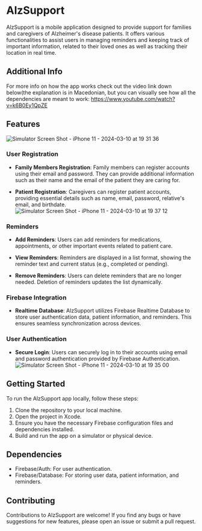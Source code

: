 # AlzSupport

AlzSupport is a mobile application designed to provide support for families and caregivers of Alzheimer's disease patients. It offers various functionalities to assist users in managing reminders and keeping track of important information, related to their loved ones as well as tracking their location in real time.

## Additional Info

For more info on how the app works check out the video link down below(the explanation is in Macedonian, but you can visually see how all the dependencies are meant to work: 
https://www.youtube.com/watch?v=k6B0Ey1QpZE

## Features

![Simulator Screen Shot - iPhone 11 - 2024-03-10 at 19 31 36](https://github.com/schrodingerisdead/AlzSupport/assets/63170223/b6dddd21-1bc4-4f55-a930-d1e9f703a9f6)

### User Registration

- **Family Members Registration**: Family members can register accounts using their email and password. They can provide additional information such as their name and the email of the patient they are caring for.

- **Patient Registration**: Caregivers can register patient accounts, providing essential details such as name, email, password, relative's email, and birthdate.
  ![Simulator Screen Shot - iPhone 11 - 2024-03-10 at 19 37 12](https://github.com/schrodingerisdead/AlzSupport/assets/63170223/eb2e9273-252c-4443-8daf-b31970f13b89)


### Reminders

- **Add Reminders**: Users can add reminders for medications, appointments, or other important events related to patient care.

- **View Reminders**: Reminders are displayed in a list format, showing the reminder text and current status (e.g., completed or pending).

- **Remove Reminders**: Users can delete reminders that are no longer needed. Deletion of reminders updates the list dynamically.

### Firebase Integration

- **Realtime Database**: AlzSupport utilizes Firebase Realtime Database to store user authentication data, patient information, and reminders. This ensures seamless synchronization across devices.

### User Authentication

- **Secure Login**: Users can securely log in to their accounts using email and password authentication provided by Firebase Authentication.
   ![Simulator Screen Shot - iPhone 11 - 2024-03-10 at 19 35 00](https://github.com/schrodingerisdead/AlzSupport/assets/63170223/e4aef1a1-4847-4774-8472-15e76bdf8c87)

## Getting Started

To run the AlzSupport app locally, follow these steps:

1. Clone the repository to your local machine.
2. Open the project in Xcode.
3. Ensure you have the necessary Firebase configuration files and dependencies installed.
4. Build and run the app on a simulator or physical device.

## Dependencies

- Firebase/Auth: For user authentication.
- Firebase/Database: For storing user data, patient information, and reminders.

## Contributing

Contributions to AlzSupport are welcome! If you find any bugs or have suggestions for new features, please open an issue or submit a pull request.

